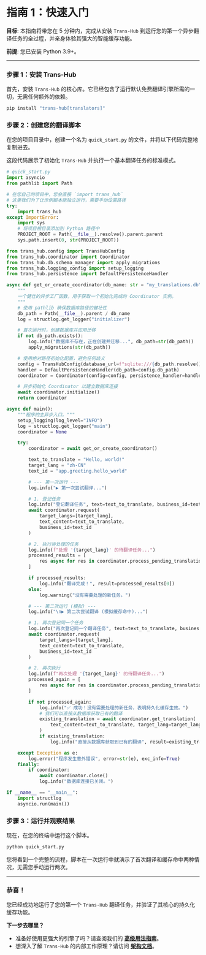 # 指南 1：快速入门

**目标**: 本指南将带您在 5 分钟内，完成从安装 `Trans-Hub` 到运行您的第一个异步翻译任务的全过程，并亲身体验其强大的智能缓存功能。

**前提**: 您已安装 Python 3.9+。

---

### 步骤 1：安装 Trans-Hub

首先，安装 `Trans-Hub` 的核心库。它已经包含了运行默认免费翻译引擎所需的一切，无需任何额外的依赖。

```bash
pip install "trans-hub[translators]"
```

### 步骤 2：创建您的翻译脚本

在您的项目目录中，创建一个名为 `quick_start.py` 的文件，并将以下代码完整地复制进去。

这段代码展示了初始化 `Trans-Hub` 并执行一个基本翻译任务的标准模式。

```python
# quick_start.py
import asyncio
from pathlib import Path

# 在您自己的项目中，您会直接 `import trans_hub`
# 这里我们为了让示例脚本能独立运行，需要手动设置路径
try:
    import trans_hub
except ImportError:
    import sys
    # 将项目根目录添加到 Python 路径中
    PROJECT_ROOT = Path(__file__).resolve().parent.parent
    sys.path.insert(0, str(PROJECT_ROOT))

from trans_hub.config import TransHubConfig
from trans_hub.coordinator import Coordinator
from trans_hub.db.schema_manager import apply_migrations
from trans_hub.logging_config import setup_logging
from trans_hub.persistence import DefaultPersistenceHandler

async def get_or_create_coordinator(db_name: str = "my_translations.db"):
    """
    一个健壮的异步工厂函数，用于获取一个初始化完成的 Coordinator 实例。
    """
    # 使用 pathlib 确保数据库路径的健壮性
    db_path = Path(__file__).parent / db_name
    log = structlog.get_logger("initializer")

    # 首次运行时，创建数据库并应用迁移
    if not db_path.exists():
        log.info("数据库不存在，正在创建并迁移...", db_path=str(db_path))
        apply_migrations(str(db_path))

    # 使用绝对路径初始化配置，避免任何歧义
    config = TransHubConfig(database_url=f"sqlite:///{db_path.resolve()}")
    handler = DefaultPersistenceHandler(db_path=config.db_path)
    coordinator = Coordinator(config=config, persistence_handler=handler)

    # 异步初始化 Coordinator 以建立数据库连接
    await coordinator.initialize()
    return coordinator

async def main():
    """程序的主异步入口。"""
    setup_logging(log_level="INFO")
    log = structlog.get_logger("main")
    coordinator = None

    try:
        coordinator = await get_or_create_coordinator()

        text_to_translate = "Hello, world!"
        target_lang = "zh-CN"
        text_id = "app.greeting.hello_world"

        # --- 第一次运行 ---
        log.info("▶️ 第一次尝试翻译...")

        # 1. 登记任务
        log.info("登记翻译任务", text=text_to_translate, business_id=text_id)
        await coordinator.request(
            target_langs=[target_lang],
            text_content=text_to_translate,
            business_id=text_id
        )

        # 2. 执行待处理的任务
        log.info(f"处理 '{target_lang}' 的待翻译任务...")
        processed_results = [
            res async for res in coordinator.process_pending_translations(target_lang=target_lang)
        ]

        if processed_results:
            log.info("翻译完成！", result=processed_results[0])
        else:
            log.warning("没有需要处理的新任务。")

        # --- 第二次运行 (模拟) ---
        log.info("\n▶️ 第二次尝试翻译 (模拟缓存命中)...")

        # 1. 再次登记同一个任务
        log.info("再次登记同一个翻译任务", text=text_to_translate, business_id=text_id)
        await coordinator.request(
            target_langs=[target_lang],
            text_content=text_to_translate,
            business_id=text_id
        )

        # 2. 再次执行
        log.info(f"再次处理 '{target_lang}' 的待翻译任务...")
        processed_again = [
            res async for res in coordinator.process_pending_translations(target_lang=target_lang)
        ]

        if not processed_again:
            log.info("✅ 成功！没有需要处理的新任务，表明持久化缓存生效。")
            # 我们可以直接从数据库获取已有的翻译
            existing_translation = await coordinator.get_translation(
                text_content=text_to_translate, target_lang=target_lang
            )
            if existing_translation:
                log.info("直接从数据库获取到已有的翻译", result=existing_translation)

    except Exception as e:
        log.error("程序发生意外错误", error=str(e), exc_info=True)
    finally:
        if coordinator:
            await coordinator.close()
            log.info("数据库连接已关闭。")

if __name__ == "__main__":
    import structlog
    asyncio.run(main())
```

### 步骤 3：运行并观察结果

现在，在您的终端中运行这个脚本。

```bash
python quick_start.py
```

您将看到一个完整的流程，脚本在一次运行中就演示了首次翻译和缓存命中两种情况，无需您手动运行两次。

---

### 恭喜！

您已经成功地运行了您的第一个 `Trans-Hub` 翻译任务，并验证了其核心的持久化缓存功能。

**下一步去哪里？**

- 准备好使用更强大的引擎了吗？请查阅我们的 **[高级用法指南](./02_advanced_usage.md)**。
- 想深入了解 `Trans-Hub` 的内部工作原理？请访问 **[架构文档](../architecture/01_overview.md)**。
